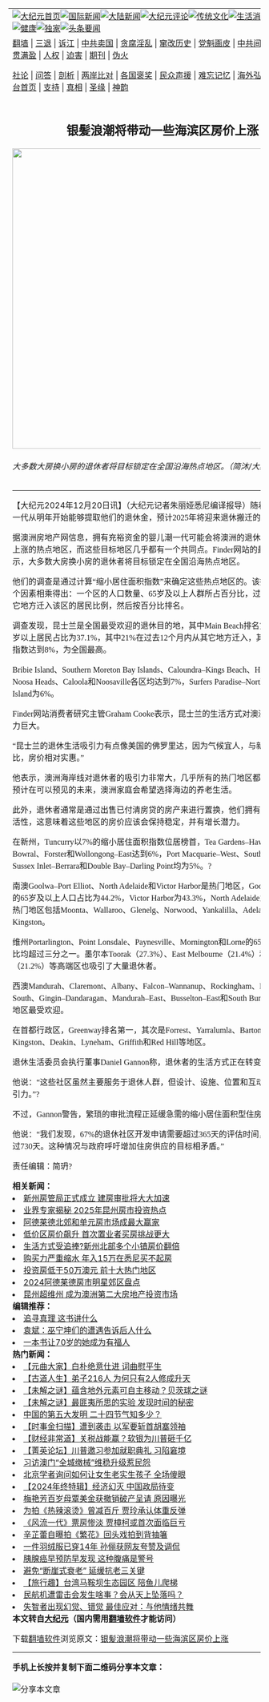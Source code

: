 <a name="1" id="1" target="_blank"></a><span id="1"></span>
<table align=center border="0"><tr><td colspan="2" VALIGN=TOP><a href="https://github.com/1992513/djy/blob/master/gb/nf1351518.md#1"><img src="https://raw.githubusercontent.com/1992513/www/master/t/djy/1.jpg" title="大纪元首页" alt="大纪元首页"></a><a href="https://github.com/1992513/djy/blob/master/gb/n24hr.md#1"><img src="https://raw.githubusercontent.com/1992513/www/master/t/djy/3.jpg" title="国际新闻" alt="国际新闻"></a><a href="https://github.com/1992513/djy/blob/master/gb/nsc413.md#1"><img src="https://raw.githubusercontent.com/1992513/www/master/t/djy/4.jpg" title="大陆新闻" alt="大陆新闻"></a><a href="https://github.com/1992513/djy/blob/master/gb/news392.md#1"><img src="https://raw.githubusercontent.com/1992513/www/master/t/djy/5.jpg" title="大纪元评论" alt="大纪元评论"></a><a href="https://github.com/1992513/djy/blob/master/gb/news2007.md#1"><img src="https://raw.githubusercontent.com/1992513/www/master/t/djy/6.jpg" title="传统文化" alt="传统文化"></a><a href="https://github.com/1992513/djy/blob/master/gb/news2008.md#1"><img src="https://raw.githubusercontent.com/1992513/www/master/t/djy/7.jpg" title="生活消费" alt="生活消费"></a><a href="https://github.com/1992513/djy/blob/master/gb/ncyule.md#1"><img src="https://raw.githubusercontent.com/1992513/www/master/t/djy/8.jpg" title="娱乐休闲" alt="娱乐休闲"></a><a href="https://github.com/1992513/djy/blob/master/gb/nsc1002.md#1"><img src="https://raw.githubusercontent.com/1992513/www/master/t/djy/9.jpg" title="健康" alt="健康"></a><a href="https://github.com/1992513/djy/blob/master/gb/nf6092.md#1"><img src="https://raw.githubusercontent.com/1992513/www/master/t/djy/10a.jpg" title="独家" alt="独家"></a><a href="https://github.com/1992513/djy/blob/master/gb/nf4514.md#1"><img src="https://raw.githubusercontent.com/1992513/www/master/t/djy/12a.jpg" title="头条要闻" alt="头条要闻"></a></td></tr>
<tr><td colspan="2" VALIGN=TOP><a target="_blank" href="https://github.com/1992513/www/blob/master/README.md?zsrh#1">翻墙</a> | <a target="_blank" href="https://github.com/1992513/djy/blob/master/gb/nf5657.md#1">三退</a> | <a target="_blank" href="https://github.com/1992513/djy/blob/master/gb/nf6124.md#1">诉江</a> | <a target="_blank" href="https://github.com/1992513/djy/blob/master/gb/nf1176117.md#1">中共卖国</a> | <a target="_blank" href="https://github.com/1992513/djy/blob/master/gb/nf5773.md#1">贪腐淫乱</a> | <a target="_blank" href="https://github.com/1992513/djy/blob/master/gb/nf1176115.md#1">窜改历史</a> | <a target="_blank" href="https://github.com/1992513/djy/blob/master/gb/nf1176107.md#1">党魁画皮</a> | <a target="_blank" href="https://github.com/1992513/djy/blob/master/gb/nf1320400.md#1">中共间谍</a> | <a target="_blank" href="https://github.com/1992513/djy/blob/master/gb/nf1176114.md#1">破坏传统</a> | <a target="_blank" href="https://github.com/1992513/ntdtv/blob/master/gb/prog447_1.md#1">恶贯满盈</a> | <a target="_blank" href="https://github.com/1992513/djy/blob/master/gb/ncid278.md#1">人权</a> | <a target="_blank" href="https://github.com/1992513/djy/blob/master/gb/nf1176111.md#1">迫害</a> | <a target="_blank" href="https://gitlab.com/szzdlab/mh-qikan/blob/master/README.md#1">期刊</a> | <a target="_blank" href="https://github.com/1992513/djy/blob/master/gb/nf5562.md#1">伪火</a></p><p><a target="_blank" href="https://github.com/1992513/djy/blob/master/gb/9p.md#1">社论</a> | <a target="_blank" href="https://github.com/1992513/djy/blob/master/gb/nf4378.md#1">问答</a> | <a target="_blank" href="https://github.com/1992513/djy/blob/master/gb/nf5792.md#1">剖析</a> | <a target="_blank" href="https://github.com/1992513/djy/blob/master/gb/nf5735.md#1">两岸比对</a> | <a target="_blank" href="https://github.com/1992513/djy/blob/master/gb/nf6119.md#1">各国褒奖</a> | <a target="_blank" href="https://github.com/1992513/djy/blob/master/gb/nf6120.md#1">民众声援</a> | <a target="_blank" href="https://github.com/1992513/djy/blob/master/gb/nf1188594.md#1">难忘记忆</a> | <a target="_blank" href="https://github.com/1992513/djy/blob/master/gb/nf3180.md#1">海外弘传</a> | <a target="_blank" href="https://github.com/1992513/djy/blob/master/gb/nf5410.md#1">万人上访</a> | <a target="_blank" href="https://github.com/1992513/www/blob/master/README.md?zsrh#1">平台首页</a> | <a target="_blank" href="https://github.com/1992513/djy/blob/master/gb/nf4386.md#1">支持</a> | <a target="_blank" href="https://github.com/1992513/djy/blob/master/gb/nf4389.md#1">真相</a> | <a target="_blank" href="https://github.com/1992513/djy/blob/master/gb/nf5790.md#1">圣缘</a> | <a target="_blank" href="https://github.com/1992513/djy/blob/master/gb/nf4786.md#1">神韵</a></td></tr>
<tr><td VALIGN=TOP width="626"><h2 align=center>银髪浪潮将带动一些海滨区房价上涨</h2>
<img width="600" src="https://i.epochtimes.com/assets/uploads/2017/08/L1030237-600x400.jpg" />
<h6>大多数大房换小房的退休者将目标锁定在全国沿海热点地区。（简沐/大纪元）
</h6>
<hr>
<p>【大纪元2024年12月20日讯】<span lang="ZH-CN" style="font-family: 新宋体;">（大纪元记者朱丽娅悉尼编译报导）随着整个婴儿潮一代从明年开始能够提取他们的退休金，预计</span><span lang="EN-AU" style="font-family: 新宋体;">2025</span><span lang="ZH-CN" style="font-family: 新宋体;">年将迎来退休搬迁的高峰期。</span></p>
<p><span lang="ZH-CN" style="font-family: 新宋体;">据澳洲房地产网信息，拥有充裕资金的婴儿潮一代可能会将澳洲的退休天堂变成房价上涨的热点地区，而这些目标地区几乎都有一个共同点。</span><span lang="EN-AU" style="font-family: 新宋体;">Finder</span><span lang="ZH-CN" style="font-family: 新宋体;">网站的最新调查显示，大多数大房换小房的退休者将目标锁定在全国沿海热点地区。</span></p>
<p><span lang="ZH-CN" style="font-family: 新宋体;">他们的调查是通过计算“缩小居住面积指数”来确定这些热点地区的。该指数由以下三个因素相乘得出：一个区的人口数量、</span><span lang="EN-AU" style="font-family: 新宋体;">65</span><span lang="ZH-CN" style="font-family: 新宋体;">岁及以上人群所占百分比，过去一年内从其它地方迁入该区的居民比例，然后按百分比排名。</span></p>
<p><span lang="ZH-CN" style="font-family: 新宋体;">调查发现，昆士兰是全国最受欢迎的退休目的地，其中</span><span lang="EN-AU" style="font-family: 新宋体;">Main Beach</span><span lang="ZH-CN" style="font-family: 新宋体;">排名第一。这里</span><span lang="EN-AU" style="font-family: 新宋体;">65</span><span lang="ZH-CN" style="font-family: 新宋体;">岁以上居民占比为</span><span lang="EN-AU" style="font-family: 新宋体;">37.1%</span><span lang="ZH-CN" style="font-family: 新宋体;">，其中</span><span lang="EN-AU" style="font-family: 新宋体;">21%</span><span lang="ZH-CN" style="font-family: 新宋体;">在过去</span><span lang="EN-AU" style="font-family: 新宋体;">12</span><span lang="ZH-CN" style="font-family: 新宋体;">个月内从其它地方迁入，其缩小居住面积指数达到</span><span lang="EN-AU" style="font-family: 新宋体;">8%</span><span lang="ZH-CN" style="font-family: 新宋体;">，为全国最高。</span></p>
<p><span lang="EN-AU" style="font-family: 新宋体;">Bribie Island</span><span lang="ZH-CN" style="font-family: 新宋体;">、</span><span lang="EN-AU" style="font-family: 新宋体;">Southern Moreton Bay Islands</span><span lang="ZH-CN" style="font-family: 新宋体;">、</span><span lang="EN-AU" style="font-family: 新宋体;">Caloundra–Kings Beach</span><span lang="ZH-CN" style="font-family: 新宋体;">、</span><span lang="EN-AU" style="font-family: 新宋体;">Hope Island</span><span lang="ZH-CN" style="font-family: 新宋体;">、</span><span lang="EN-AU" style="font-family: 新宋体;">Noosa Heads</span><span lang="ZH-CN" style="font-family: 新宋体;">、</span><span lang="EN-AU" style="font-family: 新宋体;">Caloola</span><span lang="ZH-CN" style="font-family: 新宋体;">和</span><span lang="EN-AU" style="font-family: 新宋体;">Noosaville</span><span lang="ZH-CN" style="font-family: 新宋体;">各区均达到</span><span lang="EN-AU" style="font-family: 新宋体;">7%</span><span lang="ZH-CN" style="font-family: 新宋体;">，</span><span lang="EN-AU" style="font-family: 新宋体;">Surfers Paradise–North</span><span lang="ZH-CN" style="font-family: 新宋体;">和</span><span lang="EN-AU" style="font-family: 新宋体;">Magnetic Island</span><span lang="ZH-CN" style="font-family: 新宋体;">为</span><span lang="EN-AU" style="font-family: 新宋体;">6%</span><span lang="ZH-CN" style="font-family: 新宋体;">。</span></p>
<p><span lang="EN-AU" style="font-family: 新宋体;">Finder</span><span lang="ZH-CN" style="font-family: 新宋体;">网站消费者研究主管</span><span lang="EN-AU" style="font-family: 新宋体;">Graham Cooke</span><span lang="ZH-CN" style="font-family: 新宋体;">表示，昆士兰的生活方式对澳洲退休者吸引力巨大。</span></p>
<p><span lang="ZH-CN" style="font-family: 新宋体;">“昆士兰的退休生活吸引力有点像美国的佛罗里达，因为气候宜人，与新州和维州相比，房价相对实惠。”</span></p>
<p><span lang="ZH-CN" style="font-family: 新宋体;">他表示，澳洲海岸线对退休者的吸引力非常大，几乎所有的热门地区都是沿海城镇。预计在可以预见的未来，澳洲家庭会希望选择海边的养老生活。</span></p>
<p><span lang="ZH-CN" style="font-family: 新宋体;">此外，退休者通常是通过出售已付清房贷的房产来进行置换，他们拥有较大的资金灵活性，这意味着这些地区的房价应该会保持稳定，并有增长潜力。</span></p>
<p><span lang="ZH-CN" style="font-family: 新宋体;">在新州，</span><span lang="EN-AU" style="font-family: 新宋体;">Tuncurry</span><span lang="ZH-CN" style="font-family: 新宋体;">以</span><span lang="EN-AU" style="font-family: 新宋体;">7%</span><span lang="ZH-CN" style="font-family: 新宋体;">的缩小居住面积指数位居榜首，</span><span lang="EN-AU" style="font-family: 新宋体;">Tea Gardens–Hawks Nest</span><span lang="ZH-CN" style="font-family: 新宋体;">、</span><span lang="EN-AU" style="font-family: 新宋体;">Bowral</span><span lang="ZH-CN" style="font-family: 新宋体;">、</span><span lang="EN-AU" style="font-family: 新宋体;">Forster</span><span lang="ZH-CN" style="font-family: 新宋体;">和</span><span lang="EN-AU" style="font-family: 新宋体;">Wollongong–East</span><span lang="ZH-CN" style="font-family: 新宋体;">达到</span><span lang="EN-AU" style="font-family: 新宋体;">6%</span><span lang="ZH-CN" style="font-family: 新宋体;">，</span><span lang="EN-AU" style="font-family: 新宋体;">Port Macquarie–West</span><span lang="ZH-CN" style="font-family: 新宋体;">、</span><span lang="EN-AU" style="font-family: 新宋体;">South West Rocks</span><span lang="ZH-CN" style="font-family: 新宋体;">、</span><span lang="EN-AU" style="font-family: 新宋体;">Sussex Inlet–Berrara</span><span lang="ZH-CN" style="font-family: 新宋体;">和</span><span lang="EN-AU" style="font-family: 新宋体;">Double Bay–Darling Point</span><span lang="ZH-CN" style="font-family: 新宋体;">均为</span><span lang="EN-AU" style="font-family: 新宋体;">5%</span><span lang="ZH-CN" style="font-family: 新宋体;">。</span><span lang="EN-AU" style="font-family: 新宋体;">?</span></p>
<p><span lang="ZH-CN" style="font-family: 新宋体;">南澳</span><span lang="EN-AU" style="font-family: 新宋体;">Goolwa–Port Elliot</span><span lang="ZH-CN" style="font-family: 新宋体;">、</span><span lang="EN-AU" style="font-family: 新宋体;">North Adelaide</span><span lang="ZH-CN" style="font-family: 新宋体;">和</span><span lang="EN-AU" style="font-family: 新宋体;">Victor Harbor</span><span lang="ZH-CN" style="font-family: 新宋体;">是热门地区，</span><span lang="EN-AU" style="font-family: 新宋体;">Goolwa–Port Elliot</span><span lang="ZH-CN" style="font-family: 新宋体;">的</span><span lang="EN-AU" style="font-family: 新宋体;">65</span><span lang="ZH-CN" style="font-family: 新宋体;">岁及以上人口占比为</span><span lang="EN-AU" style="font-family: 新宋体;">44.2%</span><span lang="ZH-CN" style="font-family: 新宋体;">，</span><span lang="EN-AU" style="font-family: 新宋体;">Victor Harbor</span><span lang="ZH-CN" style="font-family: 新宋体;">为</span><span lang="EN-AU" style="font-family: 新宋体;">43.3%</span><span lang="ZH-CN" style="font-family: 新宋体;">，</span><span lang="EN-AU" style="font-family: 新宋体;">North Adelaide</span><span lang="ZH-CN" style="font-family: 新宋体;">为</span><span lang="EN-AU" style="font-family: 新宋体;">22.2%</span><span lang="ZH-CN" style="font-family: 新宋体;">。其它热门地区包括</span><span lang="EN-AU" style="font-family: 新宋体;">Moonta</span><span lang="ZH-CN" style="font-family: 新宋体;">、</span><span lang="EN-AU" style="font-family: 新宋体;">Wallaroo</span><span lang="ZH-CN" style="font-family: 新宋体;">、</span><span lang="EN-AU" style="font-family: 新宋体;">Glenelg</span><span lang="ZH-CN" style="font-family: 新宋体;">、</span><span lang="EN-AU" style="font-family: 新宋体;">Norwood</span><span lang="ZH-CN" style="font-family: 新宋体;">、</span><span lang="EN-AU" style="font-family: 新宋体;">Yankalilla</span><span lang="ZH-CN" style="font-family: 新宋体;">、</span><span lang="EN-AU" style="font-family: 新宋体;">Adelaide</span><span lang="ZH-CN" style="font-family: 新宋体;">和</span><span lang="EN-AU" style="font-family: 新宋体;">Kingston</span><span lang="ZH-CN" style="font-family: 新宋体;">。</span></p>
<p><span lang="ZH-CN" style="font-family: 新宋体;">维州</span><span lang="EN-AU" style="font-family: 新宋体;">Portarlington</span><span lang="ZH-CN" style="font-family: 新宋体;">、</span><span lang="EN-AU" style="font-family: 新宋体;">Point Lonsdale</span><span lang="ZH-CN" style="font-family: 新宋体;">、</span><span lang="EN-AU" style="font-family: 新宋体;">Paynesville</span><span lang="ZH-CN" style="font-family: 新宋体;">、</span><span lang="EN-AU" style="font-family: 新宋体;">Mornington</span><span lang="ZH-CN" style="font-family: 新宋体;">和</span><span lang="EN-AU" style="font-family: 新宋体;">Lorne</span><span lang="ZH-CN" style="font-family: 新宋体;">的</span><span lang="EN-AU" style="font-family: 新宋体;">65</span><span lang="ZH-CN" style="font-family: 新宋体;">岁以上居民占比均超过三分之一。墨尔本</span><span lang="EN-AU" style="font-family: 新宋体;">Toorak</span><span lang="ZH-CN" style="font-family: 新宋体;">（</span><span lang="EN-AU" style="font-family: 新宋体;">27.3%</span><span lang="ZH-CN" style="font-family: 新宋体;">）、</span><span lang="EN-AU" style="font-family: 新宋体;">East Melbourne</span><span lang="ZH-CN" style="font-family: 新宋体;">（</span><span lang="EN-AU" style="font-family: 新宋体;">21.4%</span><span lang="ZH-CN" style="font-family: 新宋体;">）和</span><span lang="EN-AU" style="font-family: 新宋体;">South Yarra</span><span lang="ZH-CN" style="font-family: 新宋体;">（</span><span lang="EN-AU" style="font-family: 新宋体;">21.2%</span><span lang="ZH-CN" style="font-family: 新宋体;">）等高端区也吸引了大量退休者。</span></p>
<p><span lang="ZH-CN" style="font-family: 新宋体;">西澳</span><span lang="EN-AU" style="font-family: 新宋体;">Mandurah</span><span lang="ZH-CN" style="font-family: 新宋体;">、</span><span lang="EN-AU" style="font-family: 新宋体;">Claremont</span><span lang="ZH-CN" style="font-family: 新宋体;">、</span><span lang="EN-AU" style="font-family: 新宋体;">Albany</span><span lang="ZH-CN" style="font-family: 新宋体;">、</span><span lang="EN-AU" style="font-family: 新宋体;">Falcon–Wannanup</span><span lang="ZH-CN" style="font-family: 新宋体;">、</span><span lang="EN-AU" style="font-family: 新宋体;">Rockingham</span><span lang="ZH-CN" style="font-family: 新宋体;">、</span><span lang="EN-AU" style="font-family: 新宋体;">Mandurah–South</span><span lang="ZH-CN" style="font-family: 新宋体;">、</span><span lang="EN-AU" style="font-family: 新宋体;">Gingin–Dandaragan</span><span lang="ZH-CN" style="font-family: 新宋体;">、</span><span lang="EN-AU" style="font-family: 新宋体;">Mandurah–East</span><span lang="ZH-CN" style="font-family: 新宋体;">、</span><span lang="EN-AU" style="font-family: 新宋体;">Busselton–East</span><span lang="ZH-CN" style="font-family: 新宋体;">和</span><span lang="EN-AU" style="font-family: 新宋体;">South Bunbury–Bunbury</span><span lang="ZH-CN" style="font-family: 新宋体;">地区最受欢迎。</span></p>
<p><span lang="ZH-CN" style="font-family: 新宋体;">在首都行政区，</span><span lang="EN-AU" style="font-family: 新宋体;">Greenway</span><span lang="ZH-CN" style="font-family: 新宋体;">排名第一，其次是</span><span lang="EN-AU" style="font-family: 新宋体;">Forrest</span><span lang="ZH-CN" style="font-family: 新宋体;">、</span><span lang="EN-AU" style="font-family: 新宋体;">Yarralumla</span><span lang="ZH-CN" style="font-family: 新宋体;">、</span><span lang="EN-AU" style="font-family: 新宋体;">Barton</span><span lang="ZH-CN" style="font-family: 新宋体;">、</span><span lang="EN-AU" style="font-family: 新宋体;">Page</span><span lang="ZH-CN" style="font-family: 新宋体;">、</span><span lang="EN-AU" style="font-family: 新宋体;">Kingston</span><span lang="ZH-CN" style="font-family: 新宋体;">、</span><span lang="EN-AU" style="font-family: 新宋体;">Deakin</span><span lang="ZH-CN" style="font-family: 新宋体;">、</span><span lang="EN-AU" style="font-family: 新宋体;">Lyneham</span><span lang="ZH-CN" style="font-family: 新宋体;">、</span><span lang="EN-AU" style="font-family: 新宋体;">Griffith</span><span lang="ZH-CN" style="font-family: 新宋体;">和</span><span lang="EN-AU" style="font-family: 新宋体;">Red Hill</span><span lang="ZH-CN" style="font-family: 新宋体;">等地区。</span></p>
<p><span lang="ZH-CN" style="font-family: 新宋体;">退休生活委员会执行董事</span><span lang="EN-AU" style="font-family: 新宋体;">Daniel Gannon</span><span lang="ZH-CN" style="font-family: 新宋体;">称，退休者的生活方式正在转变。</span></p>
<p><span lang="ZH-CN" style="font-family: 新宋体;">他说：“这些社区虽然主要服务于退休人群，但设计、设施、位置和互动性都非常有吸引力。”</span><span lang="EN-AU" style="font-family: 新宋体;">?</span></p>
<p><span lang="ZH-CN" style="font-family: 新宋体;">不过，</span><span lang="EN-AU" style="font-family: 新宋体;">Gannon</span><span lang="ZH-CN" style="font-family: 新宋体;">警告，繁琐的审批流程正延缓急需的缩小居住面积型住房的建设。</span></p>
<p><span lang="ZH-CN" style="font-family: 新宋体;">他说：“我们发现，</span><span lang="EN-AU" style="font-family: 新宋体;">67%</span><span lang="ZH-CN" style="font-family: 新宋体;">的退休社区开发申请需要超过</span><span lang="EN-AU" style="font-family: 新宋体;">365</span><span lang="ZH-CN" style="font-family: 新宋体;">天的评估时间，</span><span lang="EN-AU" style="font-family: 新宋体;">23%</span><span lang="ZH-CN" style="font-family: 新宋体;">甚至超过</span><span lang="EN-AU" style="font-family: 新宋体;">730</span><span lang="ZH-CN" style="font-family: 新宋体;">天。这种情况与政府呼吁增加住房供应的目标相矛盾。”</span></p>
<p><span lang="EN-AU" style="font-family: 新宋体;">责任编辑：简玬?</span></p>
<strong>相关新闻：</strong>
<li><a href="https://github.com/1992513/djy/blob/master/gb/24/12/20/n14394702.md#1">新州房管局正式成立 建房审批将大大加速</a></li>
<li><a href="https://github.com/1992513/djy/blob/master/gb/24/12/6/n14385890.md#1">业界专家揭秘 2025年昆州房市投资热点</a></li>
<li><a href="https://github.com/1992513/djy/blob/master/gb/24/12/17/n14392390.md#1">阿德莱德北郊和单元房市场成最大赢家</a></li>
<li><a href="https://github.com/1992513/djy/blob/master/gb/24/12/16/n14391783.md#1">低价区房价飙升 首次置业者买房挑战更大</a></li>
<li><a href="https://github.com/1992513/djy/blob/master/gb/24/12/15/n14391246.md#1">生活方式受追捧?新州北部多个小镇房价翻倍</a></li>
<li><a href="https://github.com/1992513/djy/blob/master/gb/24/12/13/n14390100.md#1">购买力严重缩水 年入15万在悉尼买不起房</a></li>
<li><a href="https://github.com/1992513/djy/blob/master/gb/24/12/6/n14385888.md#1">投资房低于50万澳元 前十大热门地区</a></li>
<li><a href="https://github.com/1992513/djy/blob/master/gb/24/12/10/n14387986.md#1">2024阿德莱德房市明星郊区盘点</a></li>
<li><a href="https://github.com/1992513/djy/blob/master/gb/24/12/6/n14385886.md#1">昆州超维州 成为澳洲第二大房地产投资市场</a></li>
<strong>编辑推荐：</strong>
<li><a href="https://github.com/1992513/djy/blob/master/gb/19/1/5/n10955468.md?dfh#1" target="_blank">追寻真理 这书讲什么</a></li><li><a href="https://github.com/1992513/djy/blob/master/gb/19/8/13/n11449283.md#1" target="_blank">袁斌：巫宁坤们的遭遇告诉后人什么</a></li><li><a href="https://github.com/1992513/djy/blob/master/gb/18/11/1/n10824187.md#1" target="_blank">一本书让70岁的她成为有福人</a></li>
<strong>热门新闻：</strong>
<li><a href="https://github.com/1992513/djy/blob/master/gb/21/1/8/n12676763.md#1">【元曲大家】白朴绝意仕进 词曲慰平生</a></li>
<li><a href="https://github.com/1992513/djy/blob/master/gb/24/12/6/n14385713.md#1">【古道人生】弟子216人 为何只有2人修成升天</a></li>
<li><a href="https://github.com/1992513/djy/blob/master/gb/24/12/13/n14390711.md#1">【未解之谜】蕴含地外元素可自主移动？贝茨球之谜</a></li>
<li><a href="https://github.com/1992513/djy/blob/master/gb/24/12/16/n14392283.md#1">【未解之谜】最匪夷所思的实验 发现时间的秘密</a></li>
<li><a href="https://github.com/1992513/djy/blob/master/gb/24/12/4/n14384433.md#1">中国的第五大发明 二十四节气知多少？</a></li>
<li><a href="https://github.com/1992513/djy/blob/master/gb/24/12/20/n14394543.md#1">【时事金扫描】遭到袭击 以军要斩首胡塞领袖</a></li>
<li><a href="https://github.com/1992513/djy/blob/master/gb/24/12/20/n14394522.md#1">【财经非常道】关税战能赢？软银为川普砸千亿</a></li>
<li><a href="https://github.com/1992513/djy/blob/master/gb/24/12/19/n14393772.md#1">【菁英论坛】川普邀习参加就职典礼 习陷窘境</a></li>
<li><a href="https://github.com/1992513/djy/blob/master/gb/24/12/18/n14393254.md#1">习访澳门“全城缴械”维稳升级惹民怨</a></li>
<li><a href="https://github.com/1992513/djy/blob/master/gb/24/12/18/n14393103.md#1">北京学者询问如何让女生老实生孩子 全场傻眼</a></li>
<li><a href="https://github.com/1992513/djy/blob/master/gb/24/12/17/n14392650.md#1">【2024年终特辑】经济幻灭 中国政局待变</a></li>
<li><a href="https://github.com/1992513/djy/blob/master/gb/24/12/17/n14393017.md#1">梅艳芳百岁母覃美金获撤销破产呈请 原因曝光</a></li>
<li><a href="https://github.com/1992513/djy/blob/master/gb/24/12/18/n14393691.md#1">为拍《热辣滚烫》曾减百斤 贾玲承认体重反弹</a></li>
<li><a href="https://github.com/1992513/djy/blob/master/gb/24/12/17/n14392934.md#1">《风流一代》票房惨淡 贾樟柯或首次面临巨亏</a></li>
<li><a href="https://github.com/1992513/djy/blob/master/gb/24/12/18/n14393100.md#1">辛芷蕾自曝拍《繁花》回头戏拍到背抽箸</a></li>
<li><a href="https://github.com/1992513/djy/blob/master/gb/24/12/18/n14393733.md#1">一件羽绒服已穿14年 孙俪获网友夸赞及调侃</a></li>
<li><a href="https://github.com/1992513/djy/blob/master/gb/24/12/12/n14389466.md#1">胰腺癌早预防早发现 这种腹痛是警号</a></li>
<li><a href="https://github.com/1992513/djy/blob/master/gb/24/12/17/n14392444.md#1">避免“断崖式衰老” 延缓抗老三关键</a></li>
<li><a href="https://github.com/1992513/djy/blob/master/gb/24/12/17/n14392466.md#1">【旅行趣】台湾马鞍坝生态园区 陪鱼儿爬梯</a></li>
<li><a href="https://github.com/1992513/djy/blob/master/gb/24/12/17/n14392563.md#1">民航机遭雷击会发生啥事？会从天上坠落吗？</a></li>
<li><a href="https://github.com/1992513/djy/blob/master/gb/24/12/16/n14391625.md#1">失智者出现幻觉、错觉 最佳应对：与他情绪共舞</a></li>
<strong>本文转自<a href="https://www.epochtimes.com">大纪元</a>（国内需用<a href="https://github.com/1992513/www/blob/master/README.md#8">翻墙软件</a>才能访问）</strong><p>下载<a href="https://github.com/1992513/www/blob/master/README.md#8">翻墙软件</a>浏览原文：<a href="https://www.epochtimes.com/gb/24/11/27/n14379789.htm">银髪浪潮将带动一些海滨区房价上涨</a></p><hr>
<strong>手机上长按并复制下面二维码分享本文章：</strong><br><br><img src="https://quickchart.io/qr?size=256&text=https://github.com/1992513/djy/blob/master/gb/24/11/27/n14379789.md%231" title="分享本文章"></td><td VALIGN=TOP><a href="https://github.com/1992513/djy/blob/master/gb/16/1/21/n4622075.md?dfh#1" target="_blank"><img src="https://raw.githubusercontent.com/1992513/djy/master/gb/300/wei-f1.jpg" title="中共的伪火骗局"  alt="中共的伪火骗局"></a><br><a href="https://github.com/1992513/www/blob/master/README.md?dfh#9" target="_blank"><img src="https://raw.githubusercontent.com/1992513/djy/master/gb/300/yong-h.jpg" title="永恒的见证"  alt="永恒的见证"></a><br><a href="https://github.com/1992513/djy/blob/master/gb/13/9/29/n3974789.md?dfh#1" target="_blank"><img src="https://raw.githubusercontent.com/1992513/djy/master/gb/300/shang-lnz.jpg" title="善良女子被中共投男牢"  alt="善良女子被中共投男牢"></a><br><a href="https://github.com/1992513/djy/blob/master/gb/16/3/16/n4663449.md?dfh#1" target="_blank"><img src="https://raw.githubusercontent.com/1992513/djy/master/gb/300/huo-z3.jpg" title="警卫目击活摘器官"  alt="警卫目击活摘器官"></a><br><a href="https://github.com/1992513/djy/blob/master/gb/16/8/7/n8177641.md?dfh#1" target="_blank"><img src="https://raw.githubusercontent.com/1992513/djy/master/gb/300/huo-z4.jpg" title="证人描述活摘恐怖"  alt="证人描述活摘恐怖"></a><br><a href="https://github.com/1992513/djy/blob/master/gb/10/4/19/n2881569.md?dfh#1" target="_blank"><img src="https://raw.githubusercontent.com/1992513/djy/master/gb/300/huo-z1.jpg" title="揭开活摘器官黑幕"  alt="揭开活摘器官黑幕"></a><br><a href="https://github.com/1992513/djy/blob/master/gb/10/11/7/n3077476.md?dfh#1" target="_blank"><img src="https://raw.githubusercontent.com/1992513/djy/master/gb/300/ma-ks.jpg" title="马克思的成魔之路"  alt="马克思的成魔之路"></a><br><a href="https://github.com/1992513/djy/blob/master/gb/14/6/9/n4173977.md?dfh#1" target="_blank"><img src="https://raw.githubusercontent.com/1992513/djy/master/gb/300/chang-zs.jpg" title="藏字石 蕴天机"  alt="藏字石 蕴天机"></a><br><a href="https://github.com/1992513/djy/blob/master/gb/18/5/10/n10381511.md?dfh#1" target="_blank"><img src="https://raw.githubusercontent.com/1992513/djy/master/gb/300/st1.jpg" title="关注三亿人三退"  alt="关注三亿人三退"></a><br><a href="https://github.com/1992513/djy/blob/master/gb/18/3/21/n10237682.md?dfh#1" target="_blank"><img src="https://raw.githubusercontent.com/1992513/djy/master/gb/300/jie-t.jpg" title="解体中共复兴中华"  alt="解体中共复兴中华"></a><br><a href="https://github.com/1992513/djy/blob/master/gb/9/2/9/n2422991.md?dfh#1" target="_blank"><img src="https://raw.githubusercontent.com/1992513/djy/master/gb/300/gao-zs.jpg" title="中共迫害良心律师"  alt="中共迫害良心律师"></a><br><a href="https://github.com/1992513/djy/blob/master/gb/18/12/9/n10900044.md?dfh#1" target="_blank"><img src="https://raw.githubusercontent.com/1992513/djy/master/gb/300/sj1.jpg" title="三百多万人举报江泽民"  alt="三百多万人举报江泽民"></a><br><a href="https://github.com/1992513/djy/blob/master/gb/18/8/28/n10672014.md?dfh#1" target="_blank"><img src="https://raw.githubusercontent.com/1992513/djy/master/gb/300/sj2.jpg" title="这些官员为何起诉江泽民"  alt="这些官员为何起诉江泽民"></a><br><a href="https://github.com/1992513/djy/blob/master/gb/8/12/18/n2367165.md?dfh#1" target="_blank"><img src="https://raw.githubusercontent.com/1992513/djy/master/gb/300/liangan.jpg" title="海峡两岸的强烈对比"  alt="海峡两岸的强烈对比"></a><br><a href="https://github.com/1992513/djy/blob/master/gb/15/12/10/n4593139.md?dfh#1" target="_blank"><img src="https://raw.githubusercontent.com/1992513/djy/master/gb/300/jia-ndzl.jpg" title="加拿大总理的贺信"  alt="加拿大总理的贺信"></a><br><a href="https://github.com/1992513/djy/blob/master/gb/11/6/17/n3289382.md?dfh#1" target="_blank"><img src="https://raw.githubusercontent.com/1992513/djy/master/gb/300/xiao-wd.jpg" title="探寻真相兼听则明"  alt="探寻真相兼听则明"></a><br><a href="https://github.com/1992513/djy/blob/master/gb/18/10/27/n10812623.md?dfh#1" target="_blank"><img src="https://raw.githubusercontent.com/1992513/djy/master/gb/300/yindu.jpg" title="印度媒体报道东方"  alt="印度媒体报道东方"></a><br><a href="https://github.com/1992513/djy/blob/master/gb/18/6/9/n10469652.md?dfh#1" target="_blank"><img src="https://raw.githubusercontent.com/1992513/djy/master/gb/300/xie-j.jpg" title="不一样的海外校园"  alt="不一样的海外校园"></a><br><a href="https://github.com/1992513/djy/blob/master/gb/7/4/5/n1669415.md?dfh#1" target="_blank"><img src="https://raw.githubusercontent.com/1992513/djy/master/gb/300/li-up.jpg" title="从大师到徒弟的传奇"  alt="从大师到徒弟的传奇"></a><br><a href="https://github.com/1992513/djy/blob/master/gb/17/5/26/n9191512.md?dfh#1" target="_blank"><img src="https://raw.githubusercontent.com/1992513/djy/master/gb/300/zfl2.jpg" title="亿万人与东方一本奇书"  alt="亿万人与东方一本奇书"></a><br><a href="https://github.com/1992513/djy/blob/master/gb/13/11/27/n4020290.md?dfh#1" target="_blank"><img src="https://raw.githubusercontent.com/1992513/djy/master/gb/300/zhen-h.jpg" title="大陆见不到的震撼场面"  alt="大陆见不到的震撼场面"></a><br><a href="https://github.com/1992513/djy/blob/master/gb/15/7/17/n4482910.md?dfh#1" target="_blank"><img src="https://raw.githubusercontent.com/1992513/djy/master/gb/300/dalu-sk.jpg" title="人心向善 大陆当初盛况"  alt="人心向善 大陆当初盛况"></a><br><a href="https://github.com/1992513/djy/blob/master/gb/19/1/5/n10955468.md?dfh#1" target="_blank"><img src="https://raw.githubusercontent.com/1992513/djy/master/gb/300/zfl1.jpg" title="追寻真理 这书讲什么"  alt="追寻真理 这书讲什么"></a><br><a href="https://github.com/1992513/www/blob/master/README.md?dfh#1" target="_blank"><img src="https://raw.githubusercontent.com/1992513/djy/master/gb/300/fq1.jpg" title="下载免费翻墙软件"  alt="下载免费翻墙软件"></a><br></td></tr></table>
